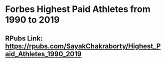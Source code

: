 # Forbes Highest Paid Athletes from 1990 to 2019

## RPubs Link: https://rpubs.com/SayakChakraborty/Highest_Paid_Athletes_1990_2019


